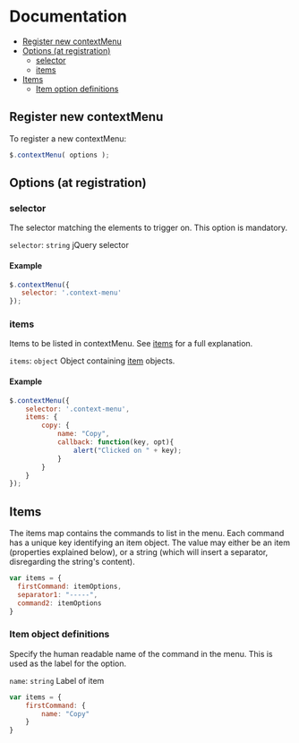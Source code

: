 # Documentation

<!-- START doctoc generated TOC please keep comment here to allow auto update -->
<!-- DON'T EDIT THIS SECTION, INSTEAD RE-RUN doctoc TO UPDATE -->


- [Register new contextMenu](#register-new-contextmenu)
- [Options (at registration)](#options-at-registration)
  - [selector](#selector)
  - [items](#items)
- [Items](#items)
  - [Item option definitions](#item-option-definitions)

<!-- END doctoc generated TOC please keep comment here to allow auto update -->

## Register new contextMenu

To register a new contextMenu:

```javascript
$.contextMenu( options );
```

## Options (at registration)

### selector

The selector matching the elements to trigger on. This option is mandatory.

`selector`: `string` jQuery selector

#### Example
```javascript
$.contextMenu({
   selector: '.context-menu'
});
```

### items

Items to be listed in contextMenu. See [items](#items) for a full explanation.

`items`: `object` Object containing [item](#items) objects.

#### Example
```javascript
$.contextMenu({
    selector: '.context-menu',
    items: {
        copy: {
            name: "Copy",
            callback: function(key, opt){
                alert("Clicked on " + key);
            }
        }
    }
});
```

## Items

The items map contains the commands to list in the menu. Each command has a unique key identifying an item object. The value may either be an item (properties explained below), or a string (which will insert a separator, disregarding the string's content).

```javascript
var items = {
  firstCommand: itemOptions,
  separator1: "-----",
  command2: itemOptions
}
```

### Item object definitions

Specify the human readable name of the command in the menu. This is used as the label for the option.

`name`: `string` Label of item

```javascript
var items = {
    firstCommand: {
        name: "Copy"
    }
}
```
